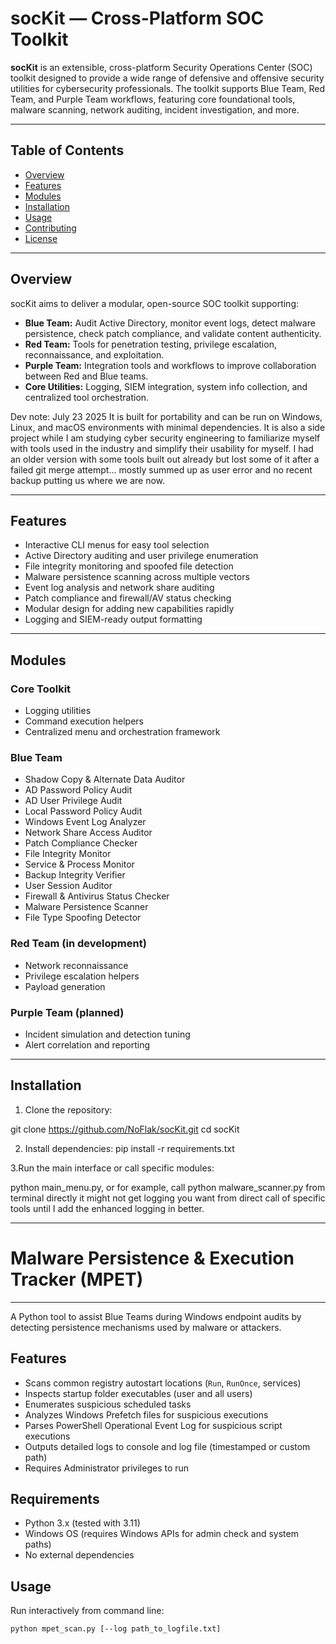 # socKit — Cross-Platform SOC Toolkit

**socKit** is an extensible, cross-platform Security Operations Center (SOC) toolkit designed to provide a wide range of defensive and offensive security utilities for cybersecurity professionals. The toolkit supports Blue Team, Red Team, and Purple Team workflows, featuring core foundational tools, malware scanning, network auditing, incident investigation, and more.

---

## Table of Contents

- [Overview](#overview)  
- [Features](#features)  
- [Modules](#modules)  
- [Installation](#installation)  
- [Usage](#usage)  
- [Contributing](#contributing)  
- [License](#license)  

---

## Overview

socKit aims to deliver a modular, open-source SOC toolkit supporting:

- **Blue Team:** Audit Active Directory, monitor event logs, detect malware persistence, check patch compliance, and validate content authenticity.  
- **Red Team:** Tools for penetration testing, privilege escalation, reconnaissance, and exploitation.  
- **Purple Team:** Integration tools and workflows to improve collaboration between Red and Blue teams.  
- **Core Utilities:** Logging, SIEM integration, system info collection, and centralized tool orchestration.

Dev note: July 23 2025
It is built for portability and can be run on Windows, Linux, and macOS environments with minimal dependencies.
It is also a side project while I am studying cyber security engineering to familiarize myself with tools used in the industry and simplify their usability for myself.
I had an older version with some tools built out already but lost some of it after a failed git merge attempt... mostly summed up as user error and no recent backup putting us where we are now.

---

## Features

- Interactive CLI menus for easy tool selection  
- Active Directory auditing and user privilege enumeration  
- File integrity monitoring and spoofed file detection  
- Malware persistence scanning across multiple vectors  
- Event log analysis and network share auditing  
- Patch compliance and firewall/AV status checking  
- Modular design for adding new capabilities rapidly  
- Logging and SIEM-ready output formatting  

---

## Modules

### Core Toolkit

- Logging utilities  
- Command execution helpers  
- Centralized menu and orchestration framework  

### Blue Team

- Shadow Copy & Alternate Data Auditor  
- AD Password Policy Audit  
- AD User Privilege Audit  
- Local Password Policy Audit  
- Windows Event Log Analyzer  
- Network Share Access Auditor  
- Patch Compliance Checker  
- File Integrity Monitor  
- Service & Process Monitor  
- Backup Integrity Verifier  
- User Session Auditor  
- Firewall & Antivirus Status Checker  
- Malware Persistence Scanner  
- File Type Spoofing Detector  

### Red Team (in development)

- Network reconnaissance  
- Privilege escalation helpers  
- Payload generation  

### Purple Team (planned)

- Incident simulation and detection tuning  
- Alert correlation and reporting  

---

## Installation

1. Clone the repository:

git clone https://github.com/NoFlak/socKit.git
cd socKit

2. Install dependencies:
   pip install -r requirements.txt

3.Run the main interface or call specific modules:

python main_menu.py,
or for example, 
call python malware_scanner.py from terminal directly it might not get logging you want from direct call of specific tools until I add the enhanced logging in better.
__________________________________________________
# Malware Persistence & Execution Tracker (MPET) #
-------------------------------------------------

A Python tool to assist Blue Teams during Windows endpoint audits by detecting
persistence mechanisms used by malware or attackers.

## Features
- Scans common registry autostart locations (`Run`, `RunOnce`, services)
- Inspects startup folder executables (user and all users)
- Enumerates suspicious scheduled tasks
- Analyzes Windows Prefetch files for suspicious executions
- Parses PowerShell Operational Event Log for suspicious script executions
- Outputs detailed logs to console and log file (timestamped or custom path)
- Requires Administrator privileges to run

## Requirements
- Python 3.x (tested with 3.11)
- Windows OS (requires Windows APIs for admin check and system paths)
- No external dependencies

## Usage

Run interactively from command line:

```bash
python mpet_scan.py [--log path_to_logfile.txt]
